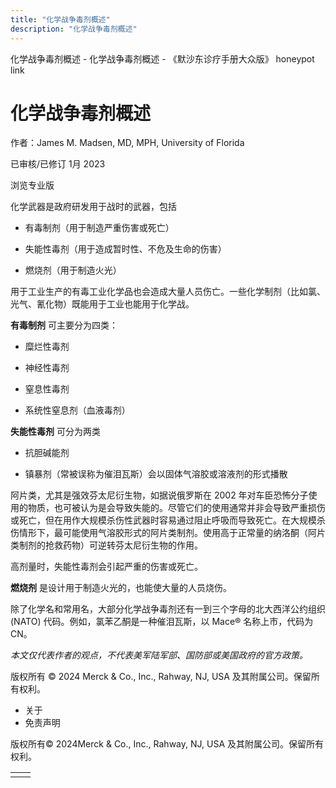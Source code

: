 ```yaml
---
title: "化学战争毒剂概述"
description: "化学战争毒剂概述"
---
```


﻿化学战争毒剂概述 \- 化学战争毒剂概述 \- 《默沙东诊疗手册大众版》 honeypot link

# 化学战争毒剂概述

作者：James M. Madsen, MD, MPH, University of Florida

已审核/已修订 1月 2023

浏览专业版

化学武器是政府研发用于战时的武器，包括

- 有毒制剂（用于制造严重伤害或死亡）

- 失能性毒剂（用于造成暂时性、不危及生命的伤害）

- 燃烧剂（用于制造火光）


用于工业生产的有毒工业化学品也会造成大量人员伤亡。一些化学制剂（比如氯、光气、氰化物）既能用于工业也能用于化学战。

**有毒制剂** 可主要分为四类：

- 糜烂性毒剂

- 神经性毒剂

- 窒息性毒剂

- 系统性窒息剂（血液毒剂）


**失能性毒剂** 可分为两类

- 抗胆碱能剂

- 镇暴剂（常被误称为催泪瓦斯）会以固体气溶胶或溶液剂的形式播散


阿片类，尤其是强效芬太尼衍生物，如据说俄罗斯在 2002 年对车臣恐怖分子使用的物质，也可被认为是会导致失能的。尽管它们的使用通常并非会导致严重损伤或死亡，但在用作大规模杀伤性武器时容易通过阻止呼吸而导致死亡。在大规模杀伤情形下，最可能使用气溶胶形式的阿片类制剂。使用高于正常量的纳洛酮（阿片类制剂的抢救药物）可逆转芬太尼衍生物的作用。

高剂量时，失能性毒剂会引起严重的伤害或死亡。

**燃烧剂** 是设计用于制造火光的，也能使大量的人员烧伤。

除了化学名和常用名，大部分化学战争毒剂还有一到三个字母的北大西洋公约组织 (NATO) 代码。例如，氯苯乙酮是一种催泪瓦斯，以 Mace® 名称上市，代码为 CN。

_本文仅代表作者的观点，不代表美军陆军部、国防部或美国政府的官方政策。_



版权所有 © 2024
Merck & Co., Inc., Rahway, NJ, USA 及其附属公司。保留所有权利。

- 关于
- 免责声明

版权所有© 2024Merck & Co., Inc., Rahway, NJ, USA 及其附属公司。保留所有权利。

|     |     |
| --- | --- |
|  |  |